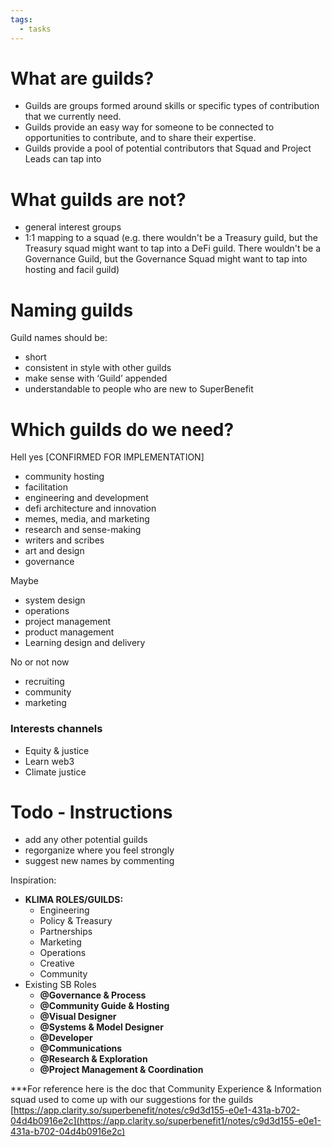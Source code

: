 ```yaml
---
tags:
  - tasks
---
```

# What are guilds?
- Guilds are groups formed around skills or specific types of contribution that we currently need.
- Guilds provide an easy way for someone to be connected to opportunities to contribute, and to share their expertise.
- Guilds provide a pool of potential contributors that Squad and Project Leads can tap into

# What guilds are not?
- general interest groups
- 1:1 mapping to a squad (e.g. there wouldn't be a Treasury guild, but the Treasury squad might want to tap into a DeFi guild. There wouldn't be a Governance Guild, but the Governance Squad might want to tap into hosting and facil guild)

# Naming guilds
Guild names should be:
- short
- consistent in style with other guilds
- make sense with ‘Guild’ appended
- understandable to people who are new to SuperBenefit

# Which guilds do we need?
Hell yes [CONFIRMED FOR IMPLEMENTATION]
- community hosting
- facilitation
- engineering and development
- defi architecture and innovation
- memes, media, and marketing
- research and sense-making
- writers and scribes
- art and design
- governance

Maybe
- system design
- operations
- project management
- product management
- Learning design and delivery

No or not now
- recruiting
- community
- marketing

### Interests channels
- Equity & justice
- Learn web3
- Climate justice


# Todo - Instructions
- add any other potential guilds
- regorganize where you feel strongly
- suggest new names by commenting


Inspiration:
- **KLIMA ROLES/GUILDS:**
	- Engineering
	- Policy & Treasury
	- Partnerships
	- Marketing
	- Operations
	- Creative
	- Community
- Existing SB Roles
	- **@Governance & Process**
	- **@Community Guide & Hosting**
	- **@Visual Designer**
	- **@Systems & Model Designer**
	- **@Developer**
	- **@Communications**
	- **@Research & Exploration**
	- **@Project Management & Coordination**


***For reference here is the doc that Community Experience & Information squad used to come up with our suggestions for the guilds  [https://app.clarity.so/superbenefit/notes/c9d3d155-e0e1-431a-b702-04d4b0916e2c](https://app.clarity.so/superbenefit1/notes/c9d3d155-e0e1-431a-b702-04d4b0916e2c) 